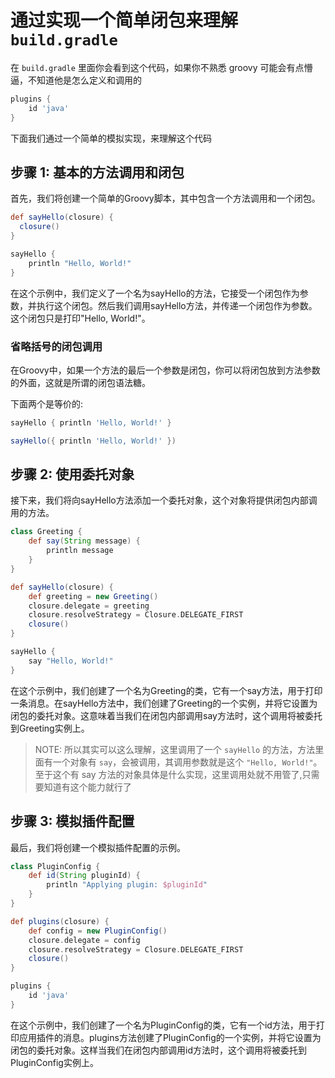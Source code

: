 # 通过实现一个简单闭包来理解 `build.gradle`


在 `build.gradle` 里面你会看到这个代码，如果你不熟悉 groovy 可能会有点懵逼，不知道他是怎么定义和调用的

```groovy
plugins {
    id 'java'
}
```

下面我们通过一个简单的模拟实现，来理解这个代码

## 步骤 1: 基本的方法调用和闭包

首先，我们将创建一个简单的Groovy脚本，其中包含一个方法调用和一个闭包。


```groovy
def sayHello(closure) {
  closure()
}

sayHello {
    println "Hello, World!"
}
```

在这个示例中，我们定义了一个名为sayHello的方法，它接受一个闭包作为参数，并执行这个闭包。然后我们调用sayHello方法，并传递一个闭包作为参数。这个闭包只是打印"Hello, World!"。

### 省略括号的闭包调用

在Groovy中，如果一个方法的最后一个参数是闭包，你可以将闭包放到方法参数的外面，这就是所谓的闭包语法糖。

下面两个是等价的:

```groovy
sayHello { println 'Hello, World!' }
```

```groovy
sayHello({ println 'Hello, World!' })
```

## 步骤 2: 使用委托对象
接下来，我们将向sayHello方法添加一个委托对象，这个对象将提供闭包内部调用的方法。

```groovy
class Greeting {
    def say(String message) {
        println message
    }
}

def sayHello(closure) {
    def greeting = new Greeting()
    closure.delegate = greeting
    closure.resolveStrategy = Closure.DELEGATE_FIRST
    closure()
}

sayHello {
    say "Hello, World!"
}
```

在这个示例中，我们创建了一个名为Greeting的类，它有一个say方法，用于打印一条消息。在sayHello方法中，我们创建了Greeting的一个实例，并将它设置为闭包的委托对象。这意味着当我们在闭包内部调用say方法时，这个调用将被委托到Greeting实例上。

> NOTE: 所以其实可以这么理解，这里调用了一个 `sayHello` 的方法，方法里面有一个对象有 `say`，会被调用，其调用参数就是这个 `"Hello, World!"`。
> 至于这个有 say 方法的对象具体是什么实现，这里调用处就不用管了,只需要知道有这个能力就行了


## 步骤 3: 模拟插件配置
最后，我们将创建一个模拟插件配置的示例。

```groovy
class PluginConfig {
    def id(String pluginId) {
        println "Applying plugin: $pluginId"
    }
}

def plugins(closure) {
    def config = new PluginConfig()
    closure.delegate = config
    closure.resolveStrategy = Closure.DELEGATE_FIRST
    closure()
}

plugins {
    id 'java'
}
```

在这个示例中，我们创建了一个名为PluginConfig的类，它有一个id方法，用于打印应用插件的消息。plugins方法创建了PluginConfig的一个实例，并将它设置为闭包的委托对象。这样当我们在闭包内部调用id方法时，这个调用将被委托到PluginConfig实例上。
